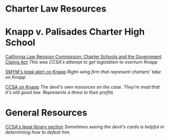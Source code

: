 # Charter Law Resources

# Knapp v. Palisades Charter High School

[California Law Revision Commission: Charter Schools and the Government Claims Act](http://www.clrc.ca.gov/pub/Printed-Reports/Pub237-G200.pdf)
*This was CCSA's attempt to get legislation to overturn Knapp*

[SMYM's legal alert on Knapp](http://www.mycharterlaw.com/pdf/Knapp_case_020707.pdf)
*Right-wing firm that represent charters' take on Knapp*

[CCSA on Knapp](http://library.ccsa.org/2014/10/knapp-v-palisades-charter-high-school.html)
*The devil's own resources on the case. They're mad that it's still good law. Represents a threa to their profits*


# General Resources

[CCSA's legal library section](http://library.ccsa.org/sections/legal/)
*Sometimes seeing the devil's cards is helpful in determining how to defeat him.*


